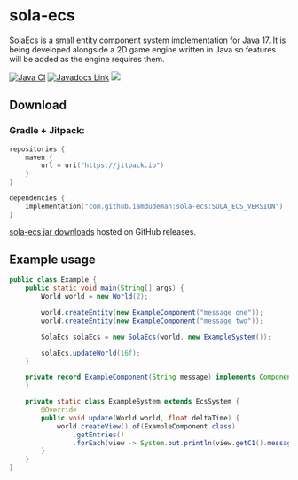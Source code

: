 # sola-ecs

SolaEcs is a small entity component system implementation for Java 17.
It is being developed alongside a 2D game engine written in Java so features will be added as the engine requires them.

[![Java CI](https://github.com/iamdudeman/sola-ecs/actions/workflows/ci_build.yml/badge.svg)](https://github.com/iamdudeman/sola-ecs/actions/workflows/ci_build.yml)
[![Javadocs Link](https://img.shields.io/badge/Javadocs-blue.svg)](https://iamdudeman.github.io/sola-ecs/)
[![](https://jitpack.io/v/iamdudeman/sola-ecs.svg)](https://jitpack.io/#iamdudeman/sola-ecs)

## Download

### Gradle + Jitpack:

```kotlin
repositories {
    maven {
        url = uri("https://jitpack.io")
    }
}

dependencies {
    implementation("com.github.iamdudeman:sola-ecs:SOLA_ECS_VERSION")
}
```

[sola-ecs jar downloads](https://github.com/iamdudeman/sola-ecs/releases) hosted on GitHub releases.

## Example usage

```java
public class Example {
    public static void main(String[] args) {
        World world = new World(2);

        world.createEntity(new ExampleComponent("message one"));
        world.createEntity(new ExampleComponent("message two"));

        SolaEcs solaEcs = new SolaEcs(world, new ExampleSystem());

        solaEcs.updateWorld(16f);
    }

    private record ExampleComponent(String message) implements Component {
    }

    private static class ExampleSystem extends EcsSystem {
        @Override
        public void update(World world, float deltaTime) {
            world.createView().of(ExampleComponent.class)
                .getEntries()
                .forEach(view -> System.out.println(view.getC1().message()));
        }
    }
}
```
